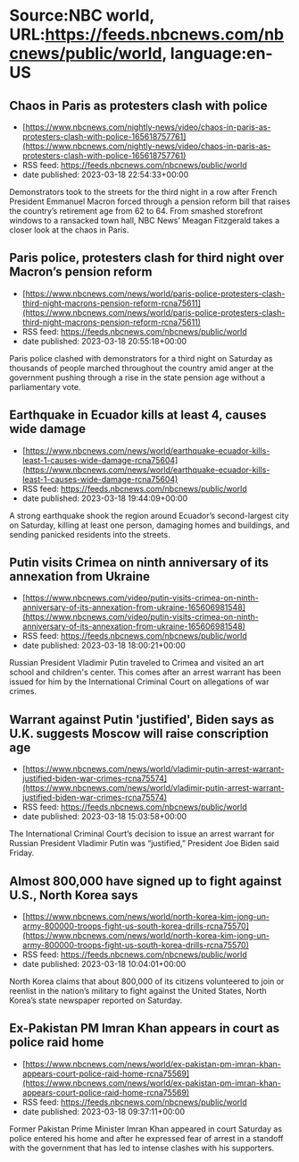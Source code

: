 # Source:NBC world, URL:https://feeds.nbcnews.com/nbcnews/public/world, language:en-US

## Chaos in Paris as protesters clash with police
 - [https://www.nbcnews.com/nightly-news/video/chaos-in-paris-as-protesters-clash-with-police-165618757761](https://www.nbcnews.com/nightly-news/video/chaos-in-paris-as-protesters-clash-with-police-165618757761)
 - RSS feed: https://feeds.nbcnews.com/nbcnews/public/world
 - date published: 2023-03-18 22:54:33+00:00

Demonstrators took to the streets for the third night in a row after French President Emmanuel Macron forced through a pension reform bill that raises the country’s retirement age from 62 to 64. From smashed storefront windows to a ransacked town hall, NBC News’ Meagan Fitzgerald takes a closer look at the chaos in Paris.

## Paris police, protesters clash for third night over Macron’s pension reform
 - [https://www.nbcnews.com/news/world/paris-police-protesters-clash-third-night-macrons-pension-reform-rcna75611](https://www.nbcnews.com/news/world/paris-police-protesters-clash-third-night-macrons-pension-reform-rcna75611)
 - RSS feed: https://feeds.nbcnews.com/nbcnews/public/world
 - date published: 2023-03-18 20:55:18+00:00

Paris police clashed with demonstrators for a third night on Saturday as thousands of people marched throughout the country amid anger at the government pushing through a rise in the state pension age without a parliamentary vote.

## Earthquake in Ecuador kills at least 4, causes wide damage
 - [https://www.nbcnews.com/news/world/earthquake-ecuador-kills-least-1-causes-wide-damage-rcna75604](https://www.nbcnews.com/news/world/earthquake-ecuador-kills-least-1-causes-wide-damage-rcna75604)
 - RSS feed: https://feeds.nbcnews.com/nbcnews/public/world
 - date published: 2023-03-18 19:44:09+00:00

A strong earthquake shook the region around Ecuador’s second-largest city on Saturday, killing at least one person, damaging homes and buildings, and sending panicked residents into the streets.

## Putin visits Crimea on ninth anniversary of its annexation from Ukraine
 - [https://www.nbcnews.com/video/putin-visits-crimea-on-ninth-anniversary-of-its-annexation-from-ukraine-165606981548](https://www.nbcnews.com/video/putin-visits-crimea-on-ninth-anniversary-of-its-annexation-from-ukraine-165606981548)
 - RSS feed: https://feeds.nbcnews.com/nbcnews/public/world
 - date published: 2023-03-18 18:00:21+00:00

Russian President Vladimir Putin traveled to Crimea and visited an art school and children's center. This comes after an arrest warrant has been issued for him by the International Criminal Court on allegations of war crimes.

## Warrant against Putin 'justified', Biden says as U.K. suggests Moscow will raise conscription age
 - [https://www.nbcnews.com/news/world/vladimir-putin-arrest-warrant-justified-biden-war-crimes-rcna75574](https://www.nbcnews.com/news/world/vladimir-putin-arrest-warrant-justified-biden-war-crimes-rcna75574)
 - RSS feed: https://feeds.nbcnews.com/nbcnews/public/world
 - date published: 2023-03-18 15:03:58+00:00

The International Criminal Court’s decision to issue an arrest warrant for Russian President Vladimir Putin was “justified,” President Joe Biden said Friday.

## Almost 800,000 have signed up to fight against U.S., North Korea says
 - [https://www.nbcnews.com/news/world/north-korea-kim-jong-un-army-800000-troops-fight-us-south-korea-drills-rcna75570](https://www.nbcnews.com/news/world/north-korea-kim-jong-un-army-800000-troops-fight-us-south-korea-drills-rcna75570)
 - RSS feed: https://feeds.nbcnews.com/nbcnews/public/world
 - date published: 2023-03-18 10:04:01+00:00

North Korea claims that about 800,000 of its citizens volunteered to join or reenlist in the nation’s military to fight against the United States, North Korea’s state newspaper reported on Saturday.

## Ex-Pakistan PM Imran Khan appears in court as police raid home
 - [https://www.nbcnews.com/news/world/ex-pakistan-pm-imran-khan-appears-court-police-raid-home-rcna75569](https://www.nbcnews.com/news/world/ex-pakistan-pm-imran-khan-appears-court-police-raid-home-rcna75569)
 - RSS feed: https://feeds.nbcnews.com/nbcnews/public/world
 - date published: 2023-03-18 09:37:11+00:00

Former Pakistan Prime Minister Imran Khan appeared in court Saturday as police entered his home and after he expressed fear of arrest in a standoff with the government that has led to intense clashes with his supporters.

